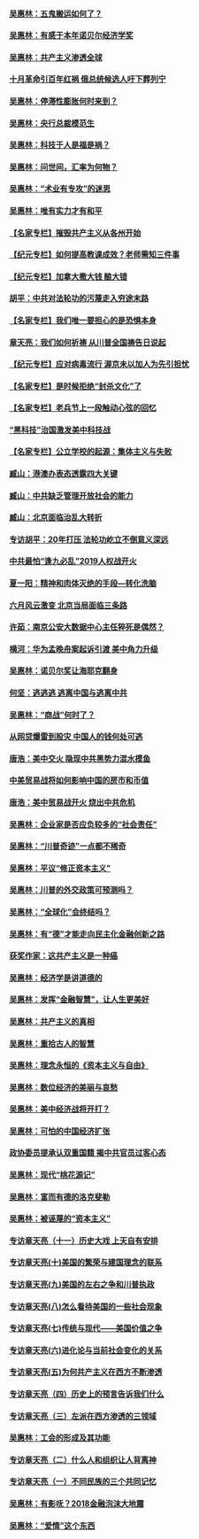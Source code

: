 #### [吴惠林：五鬼搬运如何了？](../pages/nsc423/n9925338.md?t=04020106)
#### [吴惠林：有感于本年诺贝尔经济学奖](../pages/nsc423/n9871883.md?t=04020106)
#### [吴惠林：共产主义渗透全球](../pages/nsc423/n9812748.md?t=04020106)
#### [十月革命引百年红祸 俄总统候选人吁下葬列宁](../pages/nsc423/n9810182.md?t=04020106)
#### [吴惠林：停滞性膨胀何时来到？](../pages/nsc423/n9764136.md?t=04020106)
#### [吴惠林：央行总裁模范生](../pages/nsc423/n9728134.md?t=04020106)
#### [吴惠林：科技于人是福是祸？](../pages/nsc423/n9672982.md?t=04020106)
#### [吴惠林：问世间，汇率为何物？](../pages/nsc423/n9621788.md?t=04020106)
#### [吴惠林：“术业有专攻”的迷思](../pages/nsc423/n9580363.md?t=04020106)
#### [吴惠林：唯有实力才有和平](../pages/nsc423/n9529599.md?t=04020106)
#### [【名家专栏】摧毁共产主义从各州开始](../pages/nsc423/n13076376.md?t=04020106)
#### [【纪元专栏】如何提高教课成效？老师需知三件事](../pages/nsc423/n12417848.md?t=04020106)
#### [【纪元专栏】加拿大撒大钱 酿大错](../pages/nsc423/n12406564.md?t=04020106)
#### [胡平：中共对法轮功的污蔑走入穷途末路](../pages/nsc423/n12266737.md?t=04020106)
#### [【名家专栏】我们唯一要担心的是恐惧本身](../pages/nsc423/n12073492.md?t=04020106)
#### [章天亮：我们如何祈祷 从川普全国祷告日说起](../pages/nsc423/n11944627.md?t=04020106)
#### [【纪元专栏】应对病毒流行 渥京未以加人为先引担忧](../pages/nsc423/n11875714.md?t=04020106)
#### [【名家专栏】是时候拒绝“封杀文化”了](../pages/nsc423/n11814093.md?t=04020106)
#### [【名家专栏】老兵节上一段触动心弦的回忆](../pages/nsc423/n11646016.md?t=04020106)
#### [“黑科技”治国激发美中科技战](../pages/nsc423/n11638056.md?t=04020106)
#### [【名家专栏】公立学校的起源：集体主义与失败](../pages/nsc423/n11601833.md?t=04020106)
#### [臧山：港澳办表态透露四大关键](../pages/nsc423/n11421628.md?t=04020106)
#### [臧山：中共缺乏管理开放社会的能力](../pages/nsc423/n11407457.md?t=04020106)
#### [臧山：北京面临治乱大转折](../pages/nsc423/n11406895.md?t=04020106)
#### [专访胡平：20年打压 法轮功屹立不倒意义深远](../pages/nsc423/n11398800.md?t=04020106)
#### [中共最怕“逢九必乱”2019人权战开火](../pages/nsc423/n11385248.md?t=04020106)
#### [夏一阳：精神和肉体灭绝的手段—转化洗脑](../pages/nsc423/n11368250.md?t=04020106)
#### [六月风云激变 北京当局面临三条路](../pages/nsc423/n11313668.md?t=04020106)
#### [许茹：南京公安大数据中心主任猝死是偶然？](../pages/nsc423/n11064744.md?t=04020106)
#### [横河：华为孟晚舟案起诉引渡 美中角力升级](../pages/nsc423/n11027230.md?t=04020106)
#### [吴惠林：诺贝尔奖让海耶克翻身](../pages/nsc423/n10890049.md?t=04020106)
#### [何坚：逃逃逃 逃离中国与逃离中共](../pages/nsc423/n10592891.md?t=04020106)
#### [吴惠林：“商战”何时了？](../pages/nsc423/n10573558.md?t=04020106)
#### [从网贷爆雷到股灾 中国人的钱何处可逃](../pages/nsc423/n10572800.md?t=04020106)
#### [唐浩：美中交火 隐现中共黑势力混水摸鱼](../pages/nsc423/n10544040.md?t=04020106)
#### [中美贸易战将如何影响中国的房市和币值](../pages/nsc423/n10543697.md?t=04020106)
#### [唐浩：美中贸易战开火 烧出中共危机](../pages/nsc423/n10540126.md?t=04020106)
#### [吴惠林：企业家是否应负较多的“社会责任”](../pages/nsc423/n10535022.md?t=04020106)
#### [吴惠林：“川普奇迹”一点都不稀奇](../pages/nsc423/n10512808.md?t=04020106)
#### [吴惠林：平议“修正资本主义”](../pages/nsc423/n10495724.md?t=04020106)
#### [吴惠林：川普的外交政策可预测吗？](../pages/nsc423/n10462387.md?t=04020106)
#### [吴惠林：“全球化”会终结吗？](../pages/nsc423/n10452838.md?t=04020106)
#### [吴惠林：有“德”才能走向民主化金融创新之路](../pages/nsc423/n10432292.md?t=04020106)
#### [获奖作家：这共产主义是一种癌](../pages/nsc423/n10431541.md?t=04020106)
#### [吴惠林：经济学是讲道德的](../pages/nsc423/n10398014.md?t=04020106)
#### [吴惠林：发挥“金融智慧”，让人生更美好](../pages/nsc423/n10375019.md?t=04020106)
#### [吴惠林：共产主义的真相](../pages/nsc423/n10351394.md?t=04020106)
#### [吴惠林：重拾古人的智慧](../pages/nsc423/n10337691.md?t=04020106)
#### [吴惠林：理念永恒的《资本主义与自由》](../pages/nsc423/n10316274.md?t=04020106)
#### [吴惠林：数位经济的美丽与哀愁](../pages/nsc423/n10292946.md?t=04020106)
#### [吴惠林：美中经济战将开打？](../pages/nsc423/n10258825.md?t=04020106)
#### [吴惠林：可怕的中国经济扩张](../pages/nsc423/n10219147.md?t=04020106)
#### [政协委员提承认双重国籍 揭中共官员过客心态](../pages/nsc423/n10208809.md?t=04020106)
#### [吴惠林：现代“桃花源记”](../pages/nsc423/n10185234.md?t=04020106)
#### [吴惠林：富而有德的洛克斐勒](../pages/nsc423/n10142264.md?t=04020106)
#### [吴惠林：被诬蔑的“资本主义”](../pages/nsc423/n10124816.md?t=04020106)
#### [专访章天亮（十一）历史大戏 上天自有安排](../pages/nsc423/n10094905.md?t=04020106)
#### [专访章天亮(十)美国的繁荣与建国理念的联系](../pages/nsc423/n10094899.md?t=04020106)
#### [专访章天亮(九)美国的左右之争和川普执政](../pages/nsc423/n10094889.md?t=04020106)
#### [专访章天亮(八)怎么看待美国的一些社会现象](../pages/nsc423/n10094857.md?t=04020106)
#### [专访章天亮(七)传统与现代——美国价值之争](../pages/nsc423/n10093140.md?t=04020106)
#### [专访章天亮(六)进化论与当前社会变化的关系](../pages/nsc423/n10092036.md?t=04020106)
#### [专访章天亮(五)为何共产主义在西方不断渗透](../pages/nsc423/n10083620.md?t=04020106)
#### [专访章天亮（四）历史上的预言告诉我们什么](../pages/nsc423/n10083606.md?t=04020106)
#### [专访章天亮（三）左派在西方渗透的三领域](../pages/nsc423/n10081115.md?t=04020106)
#### [吴惠林：工会的形成及其功能](../pages/nsc423/n10080633.md?t=04020106)
#### [专访章天亮（二）什么人和组织让人背离神](../pages/nsc423/n10076637.md?t=04020106)
#### [专访章天亮（一）不同民族的三个共同记忆](../pages/nsc423/n10074188.md?t=04020106)
#### [吴惠林：有影呒？2018金融泡沫大地震](../pages/nsc423/n10040534.md?t=04020106)
#### [吴惠林：“爱情”这个东西](../pages/nsc423/n10019423.md?t=04020106)
